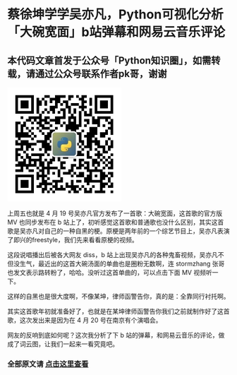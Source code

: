 # 蔡徐坤学学吴亦凡，Python可视化分析「大碗宽面」b站弹幕和网易云音乐评论

## 本代码文章首发于公众号「Python知识圈」，如需转载，请通过公众号联系作者pk哥，谢谢

![公众号](https://github.com/Brucepk/pk.github.io/blob/master/gzh.jpg)

上周五也就是 4 月 19 号吴亦凡官方发布了一首歌：大碗宽面，这首歌的官方版 MV 也同步发布在 b 站上了，初听感觉这首歌和普通歌也没什么区别，其实这首歌是吴亦凡对自己的一种自黑的梗。原梗是两年前的一个综艺节目上，吴亦凡表演了即兴的freestyle，我们先来看看原梗的视频。


这段说唱播出后被各大网友 diss，b 站上出现吴亦凡的各种鬼畜视频，吴亦凡不但没生气，最近出的这首大碗汤面的单曲也是圈粉无数啊，连 stormzhang 张哥也发文表示路转粉了，哈哈。没听过这首单曲的，可以点击下面 MV 视频听一下。


这样的自黑也是很大度啊，不像某坤，律师函警告你，真的是：全靠同行衬托啊。

其实这首歌年初就准备好了，也就是在某坤律师函警告你我们之前就制作好了这首歌，这次发出来是因为在 4 月 20 号在南京有个演唱会。


网友的反响到底如何呢？这次我分析了下 b 站的弹幕，和网易云音乐的评论，做成了词云图，让我们一起来一看究竟吧。

### 全部原文请  [点击这里查看](https://mp.weixin.qq.com/s?__biz=MzU4NjUxMDk5Mg==&mid=2247485532&idx=1&sn=b3de37efaae64a7fa7594f5d2bbd75e8&chksm=fdfb6fa3ca8ce6b581e56e3ffdb598c82015a52f2d29e315e4d3795ef179620f5e088c81324e&token=37234317&lang=zh_CN#rd)